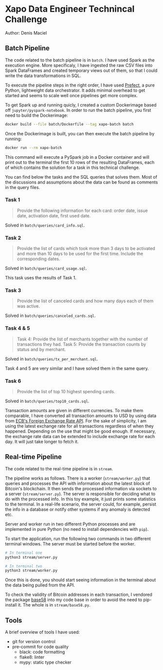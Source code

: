 # Xapo Data Engineer Technincal Challenge

Author: Denis Maciel

## Batch Pipeline

The code related to the batch pipeline is in `batch`. I have used Spark as the
execution engine. More specificaly, I have ingested the raw CSV files into Spark
DataFrames and created temporary views out of them, so that I could write the
data transformations in SQL.

To execute the pipeline steps in the right order, I have used
[Prefect](https://docs.prefect.io/), a pure Python, lightweight
data orchestrator. It adds minimal overhead to get started and seems to scale
well once pipelines get more complex.

To get Spark up and running quicly, I created a custom Dockerimage based off
`jupyter/pyspark-notebook`. In order to run the batch pipeline, you first need
to build the Dockerimage:

```bash
docker build --file batch/Dockerfile --tag xapo-batch batch
```

Once the Dockerimage is built, you can then execute the batch pipeline by
running:

```bash
docker run --rm xapo-batch
```

This command will execute a PySpark job in a Docker container and will print out
to the terminal the first 10 rows of the resulting DataFrames, each of which
contains the solution for a task in this technical challenge.

You can find below the tasks and the SQL queries that solves them. Most of the
discussions and assumptions about the data can be found as comments in the query
files.

### Task 1

> Provide the following information for each card: order date, issue date,
activation date, first used date.

Solved in `batch/queries/card_info.sql`.


### Task 2

> Provide the list of cards which took more than 3 days to be activated and more
than 10 days to be used for the first time. Include the corresponding dates.

Solved in `batch/queries/card_usage.sql`.

This task uses the results of Task 1.

### Task 3

> Provide the list of canceled cards and how many days each of them was active.

Solved in `batch/queries/canceled_cards.sql`.

### Task 4 & 5

> Task 4: Provide the list of merchants together with the number of transactions they had.
> Task 5: Provide the transaction counts by status and by merchant.

Solved in `batch/queries/tx_per_merchant.sql`.

Task 4 and 5 are very similar and I have solved them in the same query.

### Task 6

> Provide the list of top 10 highest spending cards.

Solved in `batch/queries/top10_cards.sql`.

Transaction amounts are given in different currencies. To make them comparable,
I have converted all transaction amounts to USD by using data from [ECB's
Foreign Exchange Rate API](https://api.exchangeratesapi.io/latest/). For the
sake of simplicity, I am using the latest exchange rate for all transactions
regardless of when they happened.  Depending on the use that might be good
enough. If necessary, the exchange rate data can be extended to include exchange
rate for each day. It will just take longer to fetch it.

## Real-time Pipeline

The code related to the real-time pipeline is in `stream`.

The pipeline works as follows. There is a worker (`stream/worker.py`) that
queries and processes the API with information about the latest block of
Bitcoin's blockchain. It then sends the processed information via sockets to a
server (`stream/server.py`). The server is responsible for deciding what to do
with the processed info. In this toy example, it just prints some statistics to
the terminal. In a real-life scenario, the server could, for example, persist
the info in a database or notify other systems if any anomaly is detected etc.

Server and worker run in two different Python processes and are implemented in
pure Python (no need to install dependencies with `pip`).

To start the application, run the following two commands in two different
terminal windows. The server must be started before the worker.

```bash
# In terminal one
python3 stream/server.py

# In terminal two
python3 stream/worker.py
```

Once this is done, you should start seeing information in the terminal about the
data being pulled from the API.

To check the validity of Bitcoin addresses in each transaction, I vendored
the package [base58](https://github.com/keis/base58) into my code base in order
to avoid the need to pip-install it. The whole is in `stream/base58.py`.

## Tools

A brief overview of tools I have used:

* git for version control
* pre-commit for code quality
    * black: code formatting
    * flake8: linter
    * mypy: static type checker
